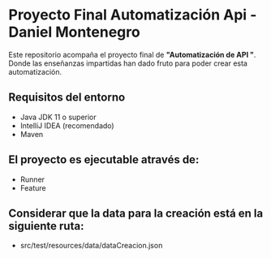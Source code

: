 # Proyecto Final Automatización Api - Daniel Montenegro
Este repositorio acompaña el proyecto final de **"Automatización de API "**. Donde las enseñanzas impartidas han dado fruto para poder crear esta automatización.

## Requisitos del entorno
- Java JDK 11 o superior
- IntelliJ IDEA (recomendado)
- Maven

## El proyecto es ejecutable através de:
- Runner
- Feature

## Considerar que la data para la creación está en la siguiente ruta:
- src/test/resources/data/dataCreacion.json